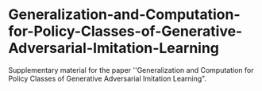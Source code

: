# Generalization-and-Computation-for-Policy-Classes-of-Generative-Adversarial-Imitation-Learning
Supplementary material for the paper ''Generalization and Computation for Policy Classes of Generative Adversarial Imitation Learning".
